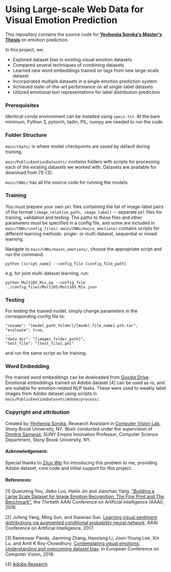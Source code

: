 # Using Large-scale Web Data for Visual Emotion Prediction
This repository contains the source code for [**Yevheniia Soroka's Master's Thesis**](https://drive.google.com/open?id=1cKoZaWBElCL3B3tlXT0guLtwvEjRup8y) on emotion prediction.

In this project, we:
- Explored dataset bias in existing visual emotion datasets
- Compared several techniques of combining datasets
- Learned new word embeddings trained on tags from new large-scale dataset
- Incorporated multiple datasets in a single emotion prediction system
- Achieved state-of-the-art performance on all single-label datasets
- Utilized emotional text representations for label distribution prediction


### Prerequisites
Identical conda environment can be installed using `specs.txt`. At the bare minimum, Python 3, pytorch, tqdm, PIL, numpy are needed to run the code.


### Folder Structure
`main/ckpts/` is where model checkpoints are saved by default during training.

`main/PublicEmotionDatasets/` contains folders with scripts for processing each of the existing datasets we worked with. Datasets are available for download from [1]-[3].

`main/CNNs/` has all the source code for running the models.


### Training
You must prepare your own `pkl` files containing the list of image-label pairs of the format `(image_relative_path, image_label)` -- separate `pkl` files for training, validation and testing. The paths to these files and other parameters must be specified in a config file, and some are included in `main/CNNs/config_files/`. `main/CNNs/mains_emotions/` contains scripts for different learning methods: single- or multi-dataset, sequential or mixed learning. 

Navigate to `main/CNNs/mains_emotions/`, choose the appropriate script and run the command:
```
python [script_name] --config_file [config_file_path]
```
e.g. for joint multi-dataset learning, run:
```
python MultiDS_Mix.py --config_file ../config_files/MultiDS/MultiDS_Mix.json
```

### Testing
For testing the trained model, simply change parameters in the corresponding config file to:
```
"resume": "[model_path_folder]/[model_file_name].pth.tar",
"evaluate": true,
...
"data_dir": "[images_folder_path]",
"test_file": "[test_file].pkl"
```
and run the same script as for training.


### Word Embedding
Pre-trained word embeddings can be dowloaded from [Google Drive](https://drive.google.com/drive/folders/1pjg5BkNPfKtzI_8cCIVxrESLVD_d6TbC?usp=sharing). Emotional embeddings trained on Adobe dataset [4] can be used as-is, and are suitable for emotion-related NLP tasks. These were used to weakly label images from Adobe dataset using scripts in `main/PublicEmotionDatasets/Adobe/process/`.


### Copyright and attribution
Created by [Yevheniia Soroka](https://www3.cs.stonybrook.edu/~ysoroka/), Research Assistant in [Computer Vision Lab](https://www3.cs.stonybrook.edu/~cvl/index.html), Stony Brook University, NY. Work conducted under the supervision of [Dimitris Samaras](https://www3.cs.stonybrook.edu/~samaras/), SUNY Empire Innovation Professor, Computer Science Department, Stony Brook University, NY.

#### Acknowledgement:
Special thanks to [Zijun Wei](http://www.zijunwei.org/) for introducing this problem to me, providing Adobe dataset, core code and initial support for this project.

#### References:
[1] Quanzeng You, Jiebo Luo, Hailin Jin and Jianchao Yang. ["Building a Large Scale Dataset for Image Emotion Recognition: The Fine Print and The Benchmark"](https://www.cs.rochester.edu/u/qyou/deepemotion/index.html), the Thirtieth AAAI Conference on Artificial Intelligence (AAAI), 2016.

[2] Jufeng Yang, Ming Sun, and Xiaoxiao Sun. [Learning visual sentiment distributions via augmented conditional probability neural network](http://aaai.org/ocs/index.php/AAAI/AAAI17/paper/view/14506). AAAI Conference on Artificial Intelligence, 2017.

[3] Rameswar Panda, Jianming Zhang, Haoxiang Li, Joon-Young Lee, Xin Lu, and Amit K Roy-Chowdhury. [Contemplating visual emotions: Understanding and overcoming dataset bias](https://arxiv.org/abs/1808.02212). In European Conference on Computer Vision, 2018.

[4] [Adobe Research](https://research.adobe.com/)
